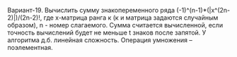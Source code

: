 Вариант-19. Вычислить сумму знакопеременного ряда (-1)^(n-1)*(|х^(2n-2)|)/(2n-2)!, где х-матрица ранга к (к и матрица задаются случайным образом), n - номер слагаемого. Сумма считается вычисленной, если точность вычислений будет не меньше t знаков после запятой. У алгоритма д.б. линейная сложность. Операция умножения –поэлементная.
